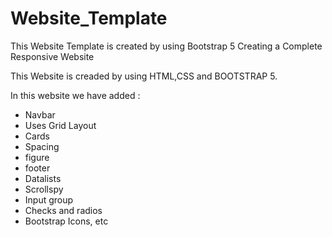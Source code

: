 # Website_Template
This Website Template is created by using Bootstrap 5
Creating a Complete Responsive Website 

This Website is creaded by using HTML,CSS and BOOTSTRAP 5.

In this website we have added :

* Navbar
* Uses Grid Layout
* Cards
* Spacing
* figure
* footer
* Datalists
* Scrollspy
* Input group
* Checks and radios
* Bootstrap Icons, etc
